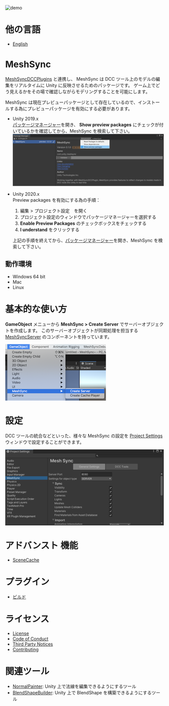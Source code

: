 ![demo](Documentation~/images/Demo.gif)

# 他の言語
- [English](Readme.md)

# MeshSync

[MeshSyncDCCPlugins](https://github.com/Unity-Technologies/MeshSyncDCCPlugins) と連携し、
MeshSync は DCC ツール上のモデルの編集をリアルタイムに Unity に反映させるためのパッケージです。
ゲーム上でどう見えるかをその場で確認しながらモデリングすることを可能にします。

MeshSync は現在プレビューパッケージとして存在しているので、インストールする為にプレビューパッケージを有効にする必要があります。

* Unity 2019.x  
  [パッケージマネージャー](https://docs.unity3d.com/ja/current/Manual/upm-ui.html)を開き、
  **Show preview packages** にチェックが付いているかを確認してから、MeshSync を検索して下さい。
  ![Menu](Documentation~/images/PackageManager.png)

* Unity 2020.x  
  Preview packages を有効にする為の手順：
  1. 編集 > プロジェクト設定　を開く
  1. プロジェクト設定のウィンドウでパッケージマネージャーを選択する
  1. **Enable Preview Packages** のチェックボックスをチェックする
  1. **I understand** をクリックする
    
  上記の手順を終えてから、[パッケージマネージャー](https://docs.unity3d.com/ja/current/Manual/upm-ui.html)を開き、MeshSync を検索して下さい。
  
## 動作環境

- Windows 64 bit
- Mac
- Linux

# 基本的な使い方

**GameObject** メニューから **MeshSync > Create Server** でサーバーオブジェクトを作成します。
このサーバーオブジェクトが同期処理を担当する [MeshSyncServer](Documentation~/en/MeshSyncServer.md) のコンポーネントを持っています。

![Menu](Documentation~/images/MenuCreateServer.png)

# 設定

DCC ツールの統合などといった、様々な MeshSync の設定を 
[Project Settings](Documentation~/jp/ProjectSettings.md) ウィンドウで設定することができます。

![Settings](Documentation~/images/ProjectSettings.png)


# アドバンスト 機能
- [SceneCache](Documentation~/jp/SceneCache.md)

# プラグイン
- [ビルド](Plugin~/Docs/en/BuildPlugins.md)

# ライセンス
- [License](LICENSE.md)
- [Code of Conduct](CODE_OF_CONDUCT.md)
- [Third Party Notices](Third%20Party%20Notices.md)
- [Contributing](CONTRIBUTING.md)

#  関連ツール
- [NormalPainter](https://github.com/unity3d-jp/NormalPainter): Unity 上で法線を編集できるようにするツール
- [BlendShapeBuilder](https://github.com/unity3d-jp/BlendShapeBuilder): Unity 上で BlendShape を構築できるようにするツール


